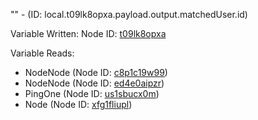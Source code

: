 "" - (ID: local.t09lk8opxa.payload.output.matchedUser.id)

Variable Written:
Node ID: [t09lk8opxa](../nodes/t09lk8opxa.md)

Variable Reads:
* NodeNode (Node ID: [c8p1c19w99](../nodes/c8p1c19w99.md))
* NodeNode (Node ID: [ed4e0aipzr](../nodes/ed4e0aipzr.md))
* PingOne (Node ID: [us1sbucx0m](../nodes/us1sbucx0m.md))
* Node (Node ID: [xfg1fliupl](../nodes/xfg1fliupl.md))
